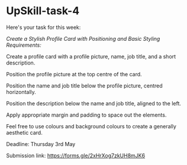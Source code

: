 # UpSkill-task-4

Here's your task for this week:

*Create a Stylish Profile Card with Positioning and Basic Styling Requirements:* 

Create a profile card with a profile picture, name, job title, and a short description.

Position the profile picture at the top centre of the card.

Position the name and job title below the profile picture, centred horizontally.

Position the description below the name and job title, aligned to the left.

Apply appropriate margin and padding to space out the elements.

Feel free to use colours and background colours to create a generally aesthetic card.


Deadline: Thursday 3rd May

Submission link: https://forms.gle/2xHrXog7zkUH8mJK6